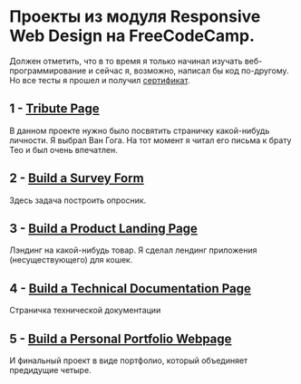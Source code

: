 # Проекты из модуля Responsive Web Design на FreeCodeCamp.
Должен отметить, что в то время я только начинал изучать веб-программирование и сейчас я, возможно, написал бы код по-другому. Но все тесты я прошел и получил [сертификат](https://www.freecodecamp.org/certification/alveek/responsive-web-design).

## 1 - [Tribute Page](https://codepen.io/Alveek/pen/dQyjzB)
В данном проекте нужно было посвятить страничку какой-нибудь личности. Я выбрал Ван Гога. На тот момент я читал его письма к брату Тео и был очень впечатлен.

## 2 - [Build a Survey Form](https://codepen.io/Alveek/pen/dQXdML)
Здесь задача построить опросник.

## 3 - [Build a Product Landing Page](https://codepen.io/Alveek/pen/xQPGZQ)
Лэндинг на какой-нибудь товар. Я сделал лендинг приложения (несуществующего) для кошек.

## 4 - [Build a Technical Documentation Page](https://codepen.io/Alveek/pen/dQJrGP)
Страничка технической документации

## 5 - [Build a Personal Portfolio Webpage](https://codepen.io/Alveek/pen/xQjEXb)
И финальный проект в виде портфолио, который объединяет предидущие четыре.

